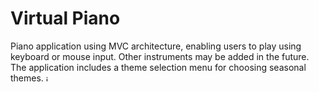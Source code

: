 # Virtual Piano
Piano application using MVC architecture, enabling users to play using keyboard or mouse input. Other instruments may be added in the future. The application includes a theme selection menu for choosing seasonal themes.
<img src="[src/images/piano.jpg](https://github.com/tsewrutt/Virtual-Piano/blob/main/src/images/piano.jpg)" alt="image" width="10" height="10">
